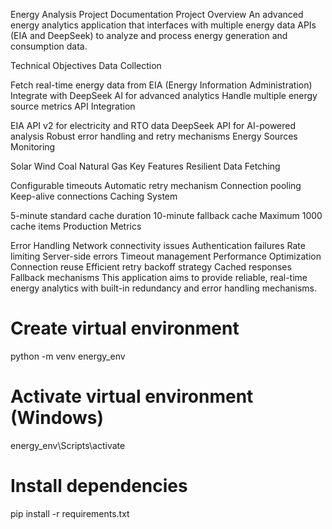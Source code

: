 Energy Analysis Project Documentation
Project Overview
An advanced energy analytics application that interfaces with multiple energy data APIs (EIA and DeepSeek) to analyze and process energy generation and consumption data.

Technical Objectives
Data Collection

Fetch real-time energy data from EIA (Energy Information Administration)
Integrate with DeepSeek AI for advanced analytics
Handle multiple energy source metrics
API Integration

EIA API v2 for electricity and RTO data
DeepSeek API for AI-powered analysis
Robust error handling and retry mechanisms
Energy Sources Monitoring

Solar
Wind
Coal
Natural Gas
Key Features
Resilient Data Fetching

Configurable timeouts
Automatic retry mechanism
Connection pooling
Keep-alive connections
Caching System

5-minute standard cache duration
10-minute fallback cache
Maximum 1000 cache items
Production Metrics

Error Handling
Network connectivity issues
Authentication failures
Rate limiting
Server-side errors
Timeout management
Performance Optimization
Connection reuse
Efficient retry backoff strategy
Cached responses
Fallback mechanisms
This application aims to provide reliable, real-time energy analytics with built-in redundancy and error handling mechanisms.

# Create virtual environment
python -m venv energy_env

# Activate virtual environment (Windows)
energy_env\Scripts\activate

# Install dependencies
pip install -r requirements.txt


